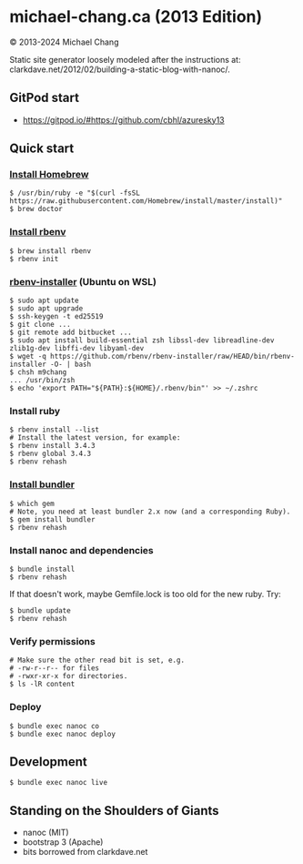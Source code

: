 # michael-chang.ca (2013 Edition)

© 2013-2024 Michael Chang

Static site generator loosely modeled after the instructions at: clarkdave.net/2012/02/building-a-static-blog-with-nanoc/.

## GitPod start

- https://gitpod.io/#https://github.com/cbhl/azuresky13

## Quick start

### [Install Homebrew](https://brew.sh)

```
$ /usr/bin/ruby -e "$(curl -fsSL https://raw.githubusercontent.com/Homebrew/install/master/install)"
$ brew doctor
```
### [Install rbenv](https://github.com/rbenv/rbenv)

```
$ brew install rbenv
$ rbenv init
```

### [rbenv-installer](https://github.com/rbenv/rbenv-installer) (Ubuntu on WSL)

```
$ sudo apt update
$ sudo apt upgrade
$ ssh-keygen -t ed25519
$ git clone ...
$ git remote add bitbucket ...
$ sudo apt install build-essential zsh libssl-dev libreadline-dev zlib1g-dev libffi-dev libyaml-dev
$ wget -q https://github.com/rbenv/rbenv-installer/raw/HEAD/bin/rbenv-installer -O- | bash
$ chsh m9chang
... /usr/bin/zsh
$ echo 'export PATH="${PATH}:${HOME}/.rbenv/bin"' >> ~/.zshrc
```

### Install ruby

```
$ rbenv install --list
# Install the latest version, for example:
$ rbenv install 3.4.3
$ rbenv global 3.4.3
$ rbenv rehash
```

### [Install bundler](http://bundler.io/)

```
$ which gem
# Note, you need at least bundler 2.x now (and a corresponding Ruby).
$ gem install bundler
$ rbenv rehash
```

### Install nanoc and dependencies

```
$ bundle install
$ rbenv rehash
```

If that doesn't work, maybe Gemfile.lock is too old for the new ruby. Try:

```
$ bundle update
$ rbenv rehash
```

### Verify permissions

```
# Make sure the other read bit is set, e.g.
# -rw-r--r-- for files
# -rwxr-xr-x for directories.
$ ls -lR content
```

### Deploy

```
$ bundle exec nanoc co
$ bundle exec nanoc deploy
```

## Development

    $ bundle exec nanoc live

## Standing on the Shoulders of Giants
- nanoc (MIT)
- bootstrap 3 (Apache)
- bits borrowed from clarkdave.net

